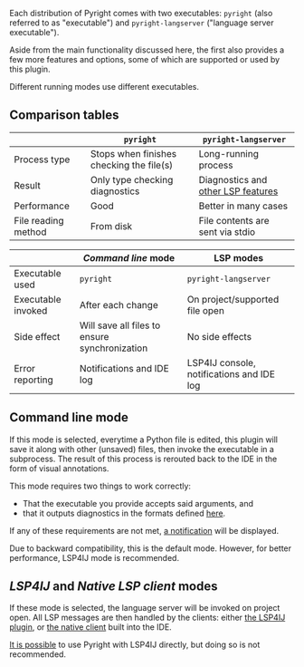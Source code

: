Each distribution of Pyright comes with two executables:
`pyright` (also referred to as "executable") and
`pyright-langserver` ("language server executable").

Aside from the main functionality discussed here,
the first also provides a few more features and options,
some of which are supported or used by this plugin.

Different running modes use different executables.


## Comparison tables

|                                    | `pyright`                                  | `pyright-langserver`                    |
|------------------------------------|--------------------------------------------|-----------------------------------------|
| Process type                       | Stops when finishes checking the file(s)   | Long-running process                    |
| Result                             | Only type checking diagnostics             | Diagnostics and [other LSP features][1] |
| Performance                        | Good                                       | Better in many cases                    |
| File reading method                | From disk                                  | File contents are sent via stdio        |

|                    | <i>Command line</i> mode                      | LSP modes                                 | 
|--------------------|-----------------------------------------------|-------------------------------------------|
| Executable used    | `pyright`                                     | `pyright-langserver`                      |
| Executable invoked | After each change                             | On project/supported file open            |
| Side effect        | Will save all files to ensure synchronization | No side effects                           |
| Error reporting    | Notifications and IDE log                     | LSP4IJ console, notifications and IDE log |


## Command line mode

If this mode is selected, everytime a Python file is edited,
this plugin will save it along with other (unsaved) files,
then invoke the executable in a subprocess.
The result of this process is rerouted back to the IDE
in the form of visual annotations.

This mode requires two things to work correctly:

* That the executable you provide accepts said arguments, and
* that it outputs diagnostics in the formats defined [here][2].

If any of these requirements are not met,
[a notification][3] will be displayed.

Due to backward compatibility, this is the default mode.
However, for better performance, LSP4IJ mode is recommended.


## <i>LSP4IJ</i> and <i>Native LSP client</i> modes

If these mode is selected, the language server will be invoked on project open.
All LSP messages are then handled by the clients:
either [the LSP4IJ plugin][4], or [the native client][5] built into the IDE.

[It is possible][6] to use Pyright with LSP4IJ directly,
but doing so is not recommended.


  [1]: https://microsoft.github.io/pyright/#/features?id=language-server-support
  [2]: https://microsoft.github.io/pyright/#/command-line?id=json-output
  [3]: ../problems.md
  [4]: https://github.com/redhat-developer/lsp4ij
  [5]: https://plugins.jetbrains.com/docs/intellij/language-server-protocol.html
  [6]: https://github.com/redhat-developer/lsp4ij/blob/main/docs/UserDefinedLanguageServer.md
